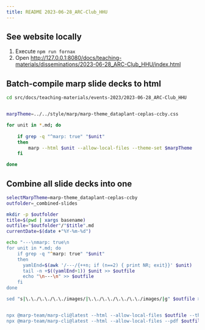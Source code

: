 ```yaml
---
title: README 2023-06-28_ARC-Club_HHU
---
```


## See website locally

1. Execute `npm run fornax`
2. Open http://127.0.0.1:8080/docs/teaching-materials/disseminations/2023-06-28_ARC-Club_HHU/index.html


## Batch-compile marp slide decks to html

```bash
cd src/docs/teaching-materials/events-2023/2023-06-28_ARC-Club_HHU
```

```bash

marpTheme=../../style/marp/marp-theme_dataplant-ceplas-ccby.css

for unit in *.md; do
    
    if grep -q "^marp: true" "$unit"
    then
        marp --html $unit --allow-local-files --theme-set $marpTheme
    fi

done
```



## Combine all slide decks into one

```zsh
selectMarpTheme=marp-theme_dataplant-ceplas-ccby
outfolder=_combined-slides

mkdir -p $outfolder
title=$(pwd | xargs basename)
outfile="$outfolder"/"$title".md
currentDate=$(date +"%Y-%m-%d")

echo "---\nmarp: true\n
for unit in *.md; do    
    if grep -q "^marp: true" "$unit"
    then
      yamlEnd=$(awk '/---/{++n; if (n==2) { print NR; exit}}' $unit)
      tail -n +$((yamlEnd+1)) $unit >> $outfile
      echo "\n---\n" >> $outfile
    fi
done

sed "s|\.\./\.\./\.\./images/|\.\./\.\./\.\./\.\./images/|g" $outfile > tmp; mv tmp $outfile


npx @marp-team/marp-cli@latest --html --allow-local-files $outfile --theme-set $marpTheme ../../style/marp/ --
npx @marp-team/marp-cli@latest --html --allow-local-files --pdf $outfile --theme-set $marpTheme ../../style/marp/ --

```